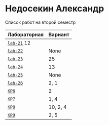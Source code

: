 # Недосекин Александр
<summary>Список работ на второй семестр</summary>


| **Лабораторная**                                                              | **Вариант**                       |
|-------------------------------------------------------------------------------|-----------------------------------|
| [`lab-21`](https://github.com/Maxsmile123/MAI_109B_22/tree/main/Nedosekin/lab21) 12                              |
| [`lab-22`](https://github.com/Maxsmile123/MAI_109B_22/tree/main/Nedosekin/lab22) | None   |
| [`lab-23`](https://github.com/Maxsmile123/MAI_109B_22/tree/main/Nedosekin/lab23) |   25                   |
| [`lab-24`](https://github.com/Maxsmile123/MAI_109B_22/tree/main/Nedosekin/lab24) | 13                |
| [`lab-25`](https://github.com/Maxsmile123/MAI_109B_22/tree/main/Nedosekin/lab25) | None                 |
| [`lab-26`](https://github.com/Maxsmile123/MAI_109B_22/tree/main/Nedosekin/lab26) | 2, 1 |
| [`KP6`](https://github.com/Maxsmile123/MAI_109B_22/tree/main/Nedosekin/KP6)      | 2                  |
| [`KP7`](https://github.com/Maxsmile123/MAI_109B_22/tree/main/Nedosekin/KP7)      | 1, 4                   |
| [`KP8`](https://github.com/Maxsmile123/MAI_109B_22/tree/main/Nedosekin/KP8)      | 10, 2, 4                 |
| [`KP9`](https://github.com/Maxsmile123/MAI_109B_22/tree/main/Nedosekin/KP9)      | 2, 5                  |
